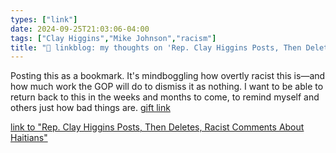 ```yaml
---
types: ["link"]
date: 2024-09-25T21:03:06-04:00
tags: ["Clay Higgins","Mike Johnson","racism"]
title: "🔗 linkblog: my thoughts on 'Rep. Clay Higgins Posts, Then Deletes, Racist Comments About Haitians'"
---
```

Posting this as a bookmark. It's mindboggling how overtly racist
this is—and how much work the GOP will do to dismiss it as nothing. I want to be able to return back to this in the weeks and months to come, to remind myself and others just how bad things are. [gift link](https://www.nytimes.com/2024/09/25/us/politics/clay-higgins-haitians-springfield-ohio.html?unlocked_article_code=1.Nk4.-JMD.Y0VPGEZ9zQ2Q&smid=url-share)

[link to "Rep. Clay Higgins Posts, Then Deletes, Racist Comments About Haitians"](https://www.nytimes.com/2024/09/25/us/politics/clay-higgins-haitians-springfield-ohio.html)
